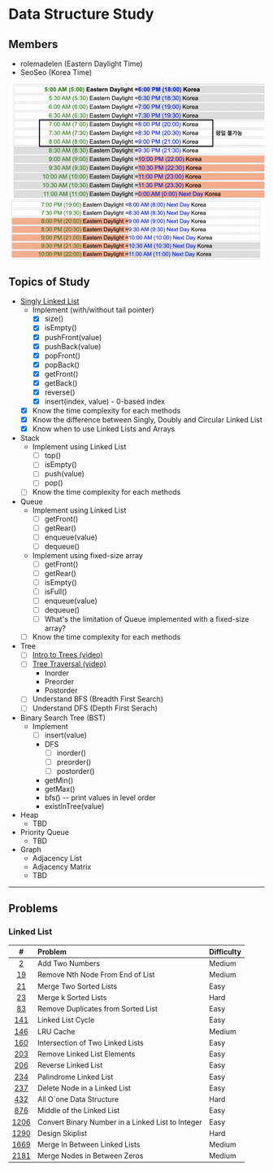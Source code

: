 # Data Structure Study

## Members

- rolemadelen (Eastern Daylight Time)
- SeoSeo (Korea Time)

![timezone1](./bin/timezone1.png)
![timezone2](./bin/timezone2.png)

## Topics of Study

- [Singly Linked List](#linked-list)
  - Implement (with/without tail pointer)
    - [x] size()
    - [x] isEmpty()
    - [x] pushFront(value)
    - [x] pushBack(value)
    - [x] popFront()
    - [x] popBack()
    - [x] getFront()
    - [x] getBack()
    - [x] reverse()
    - [x] insert(index, value) - 0-based index
  - [x] Know the time complexity for each methods
  - [x] Know the difference between Singly, Doubly and Circular Linked List
  - [x] Know when to use Linked Lists and Arrays
- Stack
  - Implement using Linked List
    - [ ] top()
    - [ ] isEmpty()
    - [ ] push(value)
    - [ ] pop()
  - [ ] Know the time complexity for each methods
- Queue
  - Implement using Linked List
    - [ ] getFront()
    - [ ] getRear()
    - [ ] enqueue(value)
    - [ ] dequeue()
  - Implement using fixed-size array
    - [ ] getFront()
    - [ ] getRear()
    - [ ] isEmpty()
    - [ ] isFull()
    - [ ] enqueue(value)
    - [ ] dequeue()
    - [ ] What's the limitation of Queue implemented with a fixed-size array?
  - [ ] Know the time complexity for each methods
- Tree
  - [ ] [Intro to Trees (video)](https://www.coursera.org/lecture/data-structures/trees-95qda)
  - [ ] [Tree Traversal (video)](https://www.coursera.org/lecture/data-structures/tree-traversal-fr51b)
    - Inorder
    - Preorder
    - Postorder
  - [ ] Understand BFS (Breadth First Search)
  - [ ] Understand DFS (Depth First Serach)
- Binary Search Tree (BST)
  - Implement
    - [ ] insert(value)
    - DFS
      - [ ] inorder()
      - [ ] preorder()
      - [ ] postorder()
    - getMin()
    - getMax()
    - bfs() -- print values in level order
    - existInTree(value)
- Heap
  - TBD
- Priority Queue
  - TBD
- Graph
  - Adjacency List
  - Adjacency Matrix
  - TBD

---

## Problems

### Linked List

|       #       | Problem                                           | Difficulty |
| :-----------: | :------------------------------------------------ | :--------- |
|    [2][i2]    | Add Two Numbers                                   | Medium     |
|   [19][i19]   | Remove Nth Node From End of List                  | Medium     |
|   [21][i21]   | Merge Two Sorted Lists                            | Easy       |
|   [23][i23]   | Merge k Sorted Lists                              | Hard       |
|   [83][i83]   | Remove Duplicates from Sorted List                | Easy       |
|  [141][i141]  | Linked List Cycle                                 | Easy       |
|  [146][i146]  | LRU Cache                                         | Medium     |
|  [160][i160]  | Intersection of Two Linked Lists                  | Easy       |
|  [203][i203]  | Remove Linked List Elements                       | Easy       |
|  [206][i206]  | Reverse Linked List                               | Easy       |
|  [234][i234]  | Palindrome Linked List                            | Easy       |
|  [237][i237]  | Delete Node in a Linked List                      | Easy       |
|  [432][i432]  | All O`one Data Structure                          | Hard       |
|  [876][i876]  | Middle of the Linked List                         | Easy       |
| [1206][i1206] | Convert Binary Number in a Linked List to Integer | Easy       |
| [1290][i1290] | Design Skiplist                                   | Hard       |
| [1669][i1669] | Merge In Between Linked Lists                     | Medium     |
| [2181][i2181] | Merge Nodes in Between Zeros                      | Medium     |

[i2]: https://leetcode.com/problems/add-two-numbers/
[i19]: https://leetcode.com/problems/remove-nth-node-from-end-of-list/
[i21]: https://leetcode.com/problems/merge-two-sorted-lists/
[i23]: https://leetcode.com/problems/merge-k-sorted-lists/
[i83]: https://leetcode.com/problems/remove-duplicates-from-sorted-list/
[i141]: https://leetcode.com/problems/linked-list-cycle/
[i146]: https://leetcode.com/problems/lru-cache/
[i160]: https://leetcode.com/problems/intersection-of-two-linked-lists/
[i203]: https://leetcode.com/problems/remove-linked-list-elements/
[i206]: https://leetcode.com/problems/reverse-linked-list/
[i234]: https://leetcode.com/problems/palindrome-linked-list/
[i237]: https://leetcode.com/problems/delete-node-in-a-linked-list/
[i432]: https://leetcode.com/problems/all-oone-data-structure/
[i876]: https://leetcode.com/problems/middle-of-the-linked-list/
[i1206]: https://leetcode.com/problems/convert-binary-number-in-a-linked-list-to-integer/
[i1290]: https://leetcode.com/problems/design-skiplist/
[i1669]: https://leetcode.com/problems/merge-in-between-linked-lists/
[i2181]: https://leetcode.com/problems/merge-nodes-in-between-zeros/
